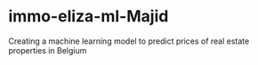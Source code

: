# immo-eliza-ml-Majid
Creating a machine learning model to predict prices of real estate properties in Belgium
